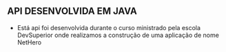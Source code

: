 ## API DESENVOLVIDA EM JAVA
-  Está api foi desenvolvida durante o curso ministrado pela escola DevSuperior onde realizamos a construção de uma aplicação de nome NetHero

